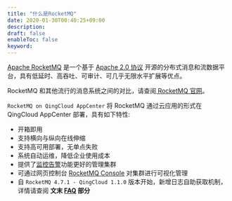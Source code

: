 ```yaml
---
title: "什么是RocketMQ"
date: 2020-01-30T00:40:25+09:00
description: 
draft: false
enableToc: false
keyword: 
---
```


[Apache RocketMQ](https://rocketmq.apache.org/) 是一个基于 [Apache 2.0 协议](https://github.com/apache/rocketmq/blob/master/LICENSE) 开源的分布式消息和流数据平台，具有低延时、高吞吐、可审计、可几乎无限水平扩展等优点。

RocketMQ 和其他流行的消息系统之间的对比，请查阅[ RocketMQ 官网](https://rocketmq.apache.org/docs/motivation/#rocketmq-vs-activemq-vs-kafka)。

`RocketMQ on QingCloud AppCenter` 将 RocketMQ 通过云应用的形式在 QingCloud AppCenter 部署，具有如下特性:

- 开箱即用
- 支持横向与纵向在线伸缩
- 支持高可用部署，无单点失败
- 系统自动运维，降低企业使用成本
- 提供了[监控告警](https://docs.qingcloud.com/product/operation/alarm)功能更好的管理集群
- 可通过网页控制台 [RocketMQ Console](https://github.com/apache/rocketmq-externals/tree/master/rocketmq-console) 对集群进行可视化管理
- 自 `RocketMQ 4.7.1 - QingCloud 1.1.0` 版本开始，新增日志自助获取机制，详情请查阅 **文末 [FAQ](https://docs.qingcloud.com/product/middware/rocketmq/#faq) 部分**